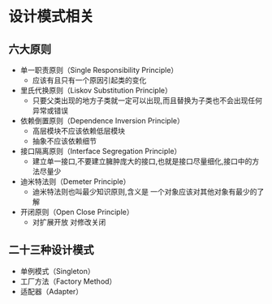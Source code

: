 # 设计模式相关

## 六大原则

- 单一职责原则（Single Responsibility Principle）
    - 应该有且只有一个原因引起类的变化
- 里氏代换原则（Liskov Substitution Principle）
    -  只要父类出现的地方子类就一定可以出现,而且替换为子类也不会出现任何异常或错误
- 依赖倒置原则（Dependence Inversion Principle）
    - 高层模块不应该依赖低层模块
    - 抽象不应该依赖细节
- 接口隔离原则（Interface Segregation Principle）
    - 建立单一接口,不要建立臃肿庞大的接口,也就是接口尽量细化,接口中的方法尽量少
- 迪米特法则（Demeter Principle）
    -  迪米特法则也叫最少知识原则,含义是 一个对象应该对其他对象有最少的了解
- 开闭原则（Open Close Principle）
    - 对扩展开放 对修改关闭

## 二十三种设计模式

- 单例模式（Singleton）
- 工厂方法（Factory Method）
- 适配器（Adapter）
